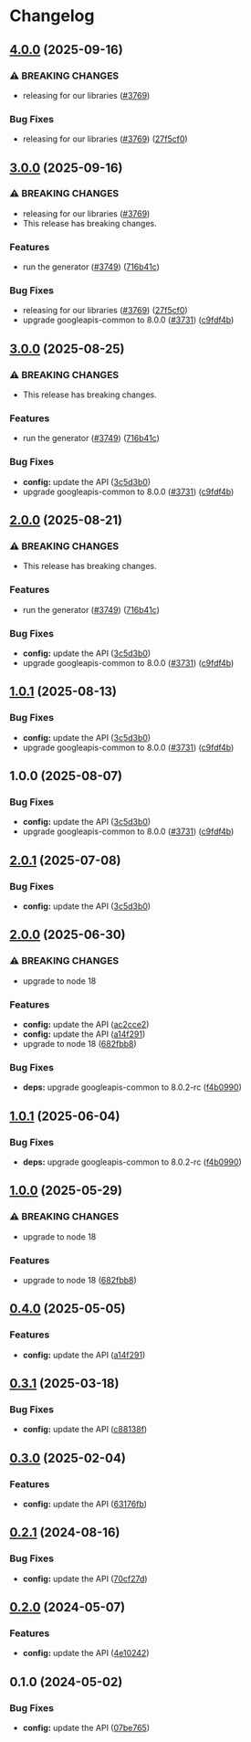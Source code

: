 # Changelog

## [4.0.0](https://github.com/googleapis/google-api-nodejs-client/compare/config-v3.0.0...config-v4.0.0) (2025-09-16)


### ⚠ BREAKING CHANGES

* releasing for our libraries ([#3769](https://github.com/googleapis/google-api-nodejs-client/issues/3769))

### Bug Fixes

* releasing for our libraries ([#3769](https://github.com/googleapis/google-api-nodejs-client/issues/3769)) ([27f5cf0](https://github.com/googleapis/google-api-nodejs-client/commit/27f5cf0a0190a5e8e8bf970f7a7cf77c409f093e))

## [3.0.0](https://github.com/googleapis/google-api-nodejs-client/compare/config-v2.0.1...config-v3.0.0) (2025-09-16)


### ⚠ BREAKING CHANGES

* releasing for our libraries ([#3769](https://github.com/googleapis/google-api-nodejs-client/issues/3769))
* This release has breaking changes.

### Features

* run the generator ([#3749](https://github.com/googleapis/google-api-nodejs-client/issues/3749)) ([716b41c](https://github.com/googleapis/google-api-nodejs-client/commit/716b41cf75e2983777ae1f40f2ef0e01a85bcce3))


### Bug Fixes

* releasing for our libraries ([#3769](https://github.com/googleapis/google-api-nodejs-client/issues/3769)) ([27f5cf0](https://github.com/googleapis/google-api-nodejs-client/commit/27f5cf0a0190a5e8e8bf970f7a7cf77c409f093e))
* upgrade googleapis-common to 8.0.0  ([#3731](https://github.com/googleapis/google-api-nodejs-client/issues/3731)) ([c9fdf4b](https://github.com/googleapis/google-api-nodejs-client/commit/c9fdf4b34d6c9bcf608eee35dd281d4680be9797))

## [3.0.0](https://github.com/googleapis/google-api-nodejs-client/compare/config-v2.0.0...config-v3.0.0) (2025-08-25)


### ⚠ BREAKING CHANGES

* This release has breaking changes.

### Features

* run the generator ([#3749](https://github.com/googleapis/google-api-nodejs-client/issues/3749)) ([716b41c](https://github.com/googleapis/google-api-nodejs-client/commit/716b41cf75e2983777ae1f40f2ef0e01a85bcce3))


### Bug Fixes

* **config:** update the API ([3c5d3b0](https://github.com/googleapis/google-api-nodejs-client/commit/3c5d3b0bc6cf1f33131362547deea0150e5bff9c))
* upgrade googleapis-common to 8.0.0  ([#3731](https://github.com/googleapis/google-api-nodejs-client/issues/3731)) ([c9fdf4b](https://github.com/googleapis/google-api-nodejs-client/commit/c9fdf4b34d6c9bcf608eee35dd281d4680be9797))

## [2.0.0](https://github.com/googleapis/google-api-nodejs-client/compare/config-v1.0.1...config-v2.0.0) (2025-08-21)


### ⚠ BREAKING CHANGES

* This release has breaking changes.

### Features

* run the generator ([#3749](https://github.com/googleapis/google-api-nodejs-client/issues/3749)) ([716b41c](https://github.com/googleapis/google-api-nodejs-client/commit/716b41cf75e2983777ae1f40f2ef0e01a85bcce3))


### Bug Fixes

* **config:** update the API ([3c5d3b0](https://github.com/googleapis/google-api-nodejs-client/commit/3c5d3b0bc6cf1f33131362547deea0150e5bff9c))
* upgrade googleapis-common to 8.0.0  ([#3731](https://github.com/googleapis/google-api-nodejs-client/issues/3731)) ([c9fdf4b](https://github.com/googleapis/google-api-nodejs-client/commit/c9fdf4b34d6c9bcf608eee35dd281d4680be9797))

## [1.0.1](https://github.com/googleapis/google-api-nodejs-client/compare/config-v1.0.0...config-v1.0.1) (2025-08-13)


### Bug Fixes

* **config:** update the API ([3c5d3b0](https://github.com/googleapis/google-api-nodejs-client/commit/3c5d3b0bc6cf1f33131362547deea0150e5bff9c))
* upgrade googleapis-common to 8.0.0  ([#3731](https://github.com/googleapis/google-api-nodejs-client/issues/3731)) ([c9fdf4b](https://github.com/googleapis/google-api-nodejs-client/commit/c9fdf4b34d6c9bcf608eee35dd281d4680be9797))

## 1.0.0 (2025-08-07)


### Bug Fixes

* **config:** update the API ([3c5d3b0](https://github.com/googleapis/google-api-nodejs-client/commit/3c5d3b0bc6cf1f33131362547deea0150e5bff9c))
* upgrade googleapis-common to 8.0.0  ([#3731](https://github.com/googleapis/google-api-nodejs-client/issues/3731)) ([c9fdf4b](https://github.com/googleapis/google-api-nodejs-client/commit/c9fdf4b34d6c9bcf608eee35dd281d4680be9797))

## [2.0.1](https://github.com/googleapis/google-api-nodejs-client/compare/config-v2.0.0...config-v2.0.1) (2025-07-08)


### Bug Fixes

* **config:** update the API ([3c5d3b0](https://github.com/googleapis/google-api-nodejs-client/commit/3c5d3b0bc6cf1f33131362547deea0150e5bff9c))

## [2.0.0](https://github.com/googleapis/google-api-nodejs-client/compare/config-v1.0.1...config-v2.0.0) (2025-06-30)


### ⚠ BREAKING CHANGES

* upgrade to node 18

### Features

* **config:** update the API ([ac2cce2](https://github.com/googleapis/google-api-nodejs-client/commit/ac2cce22a776cccff1b0bacc0baf088223c6bf23))
* **config:** update the API ([a14f291](https://github.com/googleapis/google-api-nodejs-client/commit/a14f29167df0260d0cc4e1599eb55a0353795a81))
* upgrade to node 18 ([682fbb8](https://github.com/googleapis/google-api-nodejs-client/commit/682fbb869189ae92b3e9a194d37d0548af0c1f92))


### Bug Fixes

* **deps:** upgrade googleapis-common to 8.0.2-rc ([f4b0990](https://github.com/googleapis/google-api-nodejs-client/commit/f4b099071040cfbcfe4a2e7d487d45ee93b369e0))

## [1.0.1](https://github.com/googleapis/google-api-nodejs-client/compare/config-v1.0.0...config-v1.0.1) (2025-06-04)


### Bug Fixes

* **deps:** upgrade googleapis-common to 8.0.2-rc ([f4b0990](https://github.com/googleapis/google-api-nodejs-client/commit/f4b099071040cfbcfe4a2e7d487d45ee93b369e0))

## [1.0.0](https://github.com/googleapis/google-api-nodejs-client/compare/config-v0.4.0...config-v1.0.0) (2025-05-29)


### ⚠ BREAKING CHANGES

* upgrade to node 18

### Features

* upgrade to node 18 ([682fbb8](https://github.com/googleapis/google-api-nodejs-client/commit/682fbb869189ae92b3e9a194d37d0548af0c1f92))

## [0.4.0](https://github.com/googleapis/google-api-nodejs-client/compare/config-v0.3.1...config-v0.4.0) (2025-05-05)


### Features

* **config:** update the API ([a14f291](https://github.com/googleapis/google-api-nodejs-client/commit/a14f29167df0260d0cc4e1599eb55a0353795a81))

## [0.3.1](https://github.com/googleapis/google-api-nodejs-client/compare/config-v0.3.0...config-v0.3.1) (2025-03-18)


### Bug Fixes

* **config:** update the API ([c88138f](https://github.com/googleapis/google-api-nodejs-client/commit/c88138fdc37056a2ce21898e92dfdb89a793e80c))

## [0.3.0](https://github.com/googleapis/google-api-nodejs-client/compare/config-v0.2.1...config-v0.3.0) (2025-02-04)


### Features

* **config:** update the API ([63176fb](https://github.com/googleapis/google-api-nodejs-client/commit/63176fb91b14a6e8f8a5ca1d57d36e870aca9b79))

## [0.2.1](https://github.com/googleapis/google-api-nodejs-client/compare/config-v0.2.0...config-v0.2.1) (2024-08-16)


### Bug Fixes

* **config:** update the API ([70cf27d](https://github.com/googleapis/google-api-nodejs-client/commit/70cf27db91f3153884fac9581f726801d90f6bcd))

## [0.2.0](https://github.com/googleapis/google-api-nodejs-client/compare/config-v0.1.0...config-v0.2.0) (2024-05-07)


### Features

* **config:** update the API ([4e10242](https://github.com/googleapis/google-api-nodejs-client/commit/4e10242d98d8eb520721c1b1351abae90e5272b3))

## 0.1.0 (2024-05-02)


### Bug Fixes

* **config:** update the API ([07be765](https://github.com/googleapis/google-api-nodejs-client/commit/07be7657dd18a230d4e2390f156263a98fdae02a))

